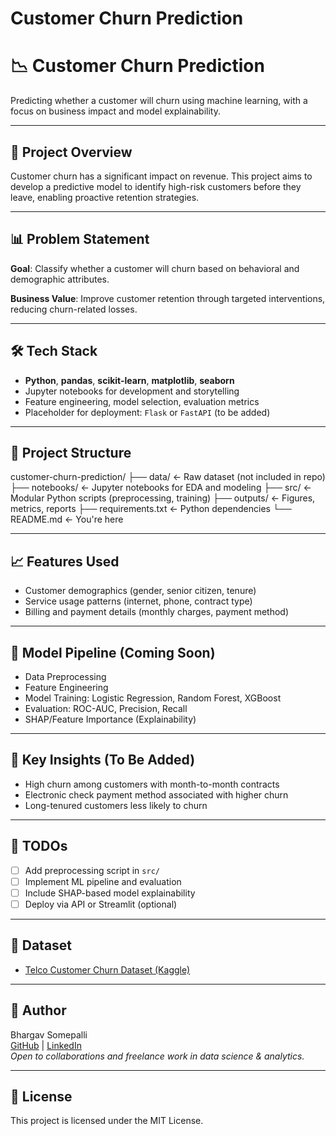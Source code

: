 # Customer Churn Prediction

# 📉 Customer Churn Prediction

Predicting whether a customer will churn using machine learning, with a focus on business impact and model explainability.

---

## 🚀 Project Overview

Customer churn has a significant impact on revenue. This project aims to develop a predictive model to identify high-risk customers before they leave, enabling proactive retention strategies.

---

## 📊 Problem Statement

**Goal**: Classify whether a customer will churn based on behavioral and demographic attributes.

**Business Value**: Improve customer retention through targeted interventions, reducing churn-related losses.

---

## 🛠️ Tech Stack

- **Python**, **pandas**, **scikit-learn**, **matplotlib**, **seaborn**
- Jupyter notebooks for development and storytelling
- Feature engineering, model selection, evaluation metrics
- Placeholder for deployment: `Flask` or `FastAPI` (to be added)

---

## 📁 Project Structure

customer-churn-prediction/
├── data/ ← Raw dataset (not included in repo)
├── notebooks/ ← Jupyter notebooks for EDA and modeling
├── src/ ← Modular Python scripts (preprocessing, training)
├── outputs/ ← Figures, metrics, reports
├── requirements.txt ← Python dependencies
└── README.md ← You're here

---

## 📈 Features Used

- Customer demographics (gender, senior citizen, tenure)
- Service usage patterns (internet, phone, contract type)
- Billing and payment details (monthly charges, payment method)

---

## 🧠 Model Pipeline (Coming Soon)

- Data Preprocessing
- Feature Engineering
- Model Training: Logistic Regression, Random Forest, XGBoost
- Evaluation: ROC-AUC, Precision, Recall
- SHAP/Feature Importance (Explainability)

---

## 📌 Key Insights (To Be Added)

- High churn among customers with month-to-month contracts
- Electronic check payment method associated with higher churn
- Long-tenured customers less likely to churn

---

## 🚧 TODOs

- [ ] Add preprocessing script in `src/`
- [ ] Implement ML pipeline and evaluation
- [ ] Include SHAP-based model explainability
- [ ] Deploy via API or Streamlit (optional)

---

## 📎 Dataset

- [Telco Customer Churn Dataset (Kaggle)](https://www.kaggle.com/blastchar/telco-customer-churn)

---

## 👤 Author

Bhargav Somepalli  
[GitHub](https://github.com/bhargav-s-git) | [LinkedIn](https://www.linkedin.com/in/YOUR-LINKEDIN/)  
*Open to collaborations and freelance work in data science & analytics.*

---

## 📜 License

This project is licensed under the MIT License.

